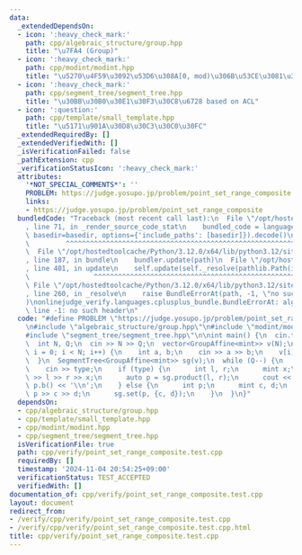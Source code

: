 ```yaml
---
data:
  _extendedDependsOn:
  - icon: ':heavy_check_mark:'
    path: cpp/algebraic_structure/group.hpp
    title: "\u7FA4 (Group)"
  - icon: ':heavy_check_mark:'
    path: cpp/modint/modint.hpp
    title: "\u5270\u4F59\u3092\u53D6\u308A[0, mod)\u306B\u53CE\u3081\u308Bint"
  - icon: ':heavy_check_mark:'
    path: cpp/segment_tree/segment_tree.hpp
    title: "\u30BB\u30B0\u30E1\u30F3\u30C8\u6728 based on ACL"
  - icon: ':question:'
    path: cpp/template/small_template.hpp
    title: "\u5171\u901A\u30D8\u30C3\u30C0\u30FC"
  _extendedRequiredBy: []
  _extendedVerifiedWith: []
  _isVerificationFailed: false
  _pathExtension: cpp
  _verificationStatusIcon: ':heavy_check_mark:'
  attributes:
    '*NOT_SPECIAL_COMMENTS*': ''
    PROBLEM: https://judge.yosupo.jp/problem/point_set_range_composite
    links:
    - https://judge.yosupo.jp/problem/point_set_range_composite
  bundledCode: "Traceback (most recent call last):\n  File \"/opt/hostedtoolcache/Python/3.12.0/x64/lib/python3.12/site-packages/onlinejudge_verify/documentation/build.py\"\
    , line 71, in _render_source_code_stat\n    bundled_code = language.bundle(stat.path,\
    \ basedir=basedir, options={'include_paths': [basedir]}).decode()\n          \
    \         ^^^^^^^^^^^^^^^^^^^^^^^^^^^^^^^^^^^^^^^^^^^^^^^^^^^^^^^^^^^^^^^^^^^^^^^^^^^^^^^^^\n\
    \  File \"/opt/hostedtoolcache/Python/3.12.0/x64/lib/python3.12/site-packages/onlinejudge_verify/languages/cplusplus.py\"\
    , line 187, in bundle\n    bundler.update(path)\n  File \"/opt/hostedtoolcache/Python/3.12.0/x64/lib/python3.12/site-packages/onlinejudge_verify/languages/cplusplus_bundle.py\"\
    , line 401, in update\n    self.update(self._resolve(pathlib.Path(included), included_from=path))\n\
    \                ^^^^^^^^^^^^^^^^^^^^^^^^^^^^^^^^^^^^^^^^^^^^^^^^^^^^^^^^^\n \
    \ File \"/opt/hostedtoolcache/Python/3.12.0/x64/lib/python3.12/site-packages/onlinejudge_verify/languages/cplusplus_bundle.py\"\
    , line 260, in _resolve\n    raise BundleErrorAt(path, -1, \"no such header\"\
    )\nonlinejudge_verify.languages.cplusplus_bundle.BundleErrorAt: algebraic_structure/group.hpp:\
    \ line -1: no such header\n"
  code: "#define PROBLEM \"https://judge.yosupo.jp/problem/point_set_range_composite\"\
    \n#include \"algebraic_structure/group.hpp\"\n#include \"modint/modint.hpp\"\n\
    #include \"segment_tree/segment_tree.hpp\"\n\nint main() {\n  cin.tie(0);\n  ios::sync_with_stdio(false);\n\
    \  int N, Q;\n  cin >> N >> Q;\n  vector<GroupAffine<mint>> v(N);\n  for (int\
    \ i = 0; i < N; i++) {\n    int a, b;\n    cin >> a >> b;\n    v[i] = {a, b};\n\
    \  }\n  SegmentTree<GroupAffine<mint>> sg(v);\n  while (Q--) {\n    int type;\n\
    \    cin >> type;\n    if (type) {\n      int l, r;\n      mint x;\n      cin\
    \ >> l >> r >> x;\n      auto p = sg.product(l, r);\n      cout << p.a() * x +\
    \ p.b() << '\\n';\n    } else {\n      int p;\n      mint c, d;\n      cin >>\
    \ p >> c >> d;\n      sg.set(p, {c, d});\n    }\n  }\n}"
  dependsOn:
  - cpp/algebraic_structure/group.hpp
  - cpp/template/small_template.hpp
  - cpp/modint/modint.hpp
  - cpp/segment_tree/segment_tree.hpp
  isVerificationFile: true
  path: cpp/verify/point_set_range_composite.test.cpp
  requiredBy: []
  timestamp: '2024-11-04 20:54:25+09:00'
  verificationStatus: TEST_ACCEPTED
  verifiedWith: []
documentation_of: cpp/verify/point_set_range_composite.test.cpp
layout: document
redirect_from:
- /verify/cpp/verify/point_set_range_composite.test.cpp
- /verify/cpp/verify/point_set_range_composite.test.cpp.html
title: cpp/verify/point_set_range_composite.test.cpp
---
```

